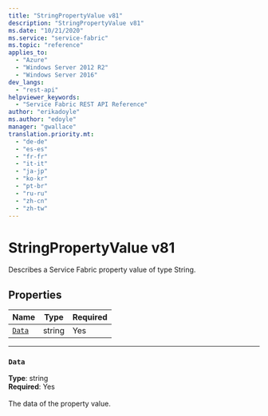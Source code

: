 ```yaml
---
title: "StringPropertyValue v81"
description: "StringPropertyValue v81"
ms.date: "10/21/2020"
ms.service: "service-fabric"
ms.topic: "reference"
applies_to: 
  - "Azure"
  - "Windows Server 2012 R2"
  - "Windows Server 2016"
dev_langs: 
  - "rest-api"
helpviewer_keywords: 
  - "Service Fabric REST API Reference"
author: "erikadoyle"
ms.author: "edoyle"
manager: "gwallace"
translation.priority.mt: 
  - "de-de"
  - "es-es"
  - "fr-fr"
  - "it-it"
  - "ja-jp"
  - "ko-kr"
  - "pt-br"
  - "ru-ru"
  - "zh-cn"
  - "zh-tw"
---
```

# StringPropertyValue v81

Describes a Service Fabric property value of type String.

## Properties
| Name | Type | Required |
| --- | --- | --- |
| [`Data`](#data) | string | Yes |

____
### `Data`
__Type__: string <br/>
__Required__: Yes<br/>
<br/>
The data of the property value.
